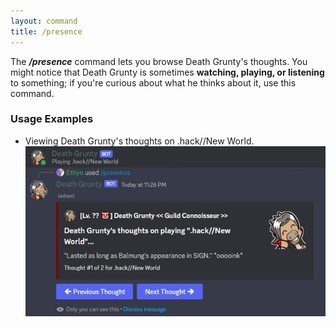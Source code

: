 ```yaml
---
layout: command
title: /presence
---
```


The ***/presence*** command lets you browse Death Grunty's thoughts. You might notice that Death Grunty is sometimes **watching, playing, or listening** to something; if you're curious about what he thinks about it, use this command.

### Usage Examples

- Viewing Death Grunty's thoughts on .hack//New World.
![Viewing Death Grunty's thoughts on .hack//New World.](../images/examples/presence-1.jpg)